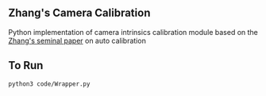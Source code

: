 Zhang's Camera Calibration
---
Python implementation of camera intrinsics calibration module based on the [Zhang's seminal paper](https://www.microsoft.com/en-us/research/wp-content/uploads/2016/02/tr98-71.pdf) on auto calibration

## To Run
```
python3 code/Wrapper.py
```

